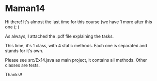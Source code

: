 # Maman14
Hi there!
It's almost the last time for this course (we have 1 more after this one (; )

As always, I attached the .pdf file explaining the tasks.

This time, it's 1 class, with 4 static methods.
Each one is separated and stands for it's own.

Please see src/Ex14.java as main project, it contains all methods.
Other classes are tests.

Thanks!! 
